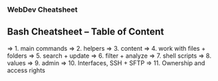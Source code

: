 ### WebDev Cheatsheet ###

## Bash Cheatsheet – Table of Content ##
=> 1. main commands
=> 2. helpers
=> 3. content
=> 4. work with files + folders
=> 5. search + update
=> 6. filter + analyze
=> 7. shell scripts
=> 8. values
=> 9. admin
=> 10. Interfaces, SSH + SFTP
=> 11. Ownership and access rights

